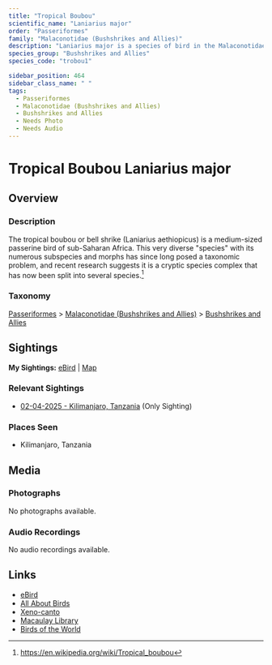 ```yaml
---
title: "Tropical Boubou"
scientific_name: "Laniarius major"
order: "Passeriformes"
family: "Malaconotidae (Bushshrikes and Allies)"
description: "Laniarius major is a species of bird in the Malaconotidae (Bushshrikes and Allies) family. It has been observed 1 times."
species_group: "Bushshrikes and Allies"
species_code: "trobou1"

sidebar_position: 464
sidebar_class_name: " "
tags: 
  - Passeriformes
  - Malaconotidae (Bushshrikes and Allies)
  - Bushshrikes and Allies
  - Needs Photo
  - Needs Audio
---
```


# Tropical Boubou <span className='sci_name'>Laniarius major</span>

## Overview

### Description
The tropical boubou or bell shrike (Laniarius aethiopicus) is a medium-sized passerine bird of sub-Saharan Africa. This very diverse "species" with its numerous subspecies and morphs has since long posed a taxonomic problem, and recent research suggests it is a cryptic species complex that has now been split into several species.[^1]

[^1]: https://en.wikipedia.org/wiki/Tropical_boubou

### Taxonomy
[Passeriformes](/tags/passeriformes) > [Malaconotidae (Bushshrikes and Allies)](/tags/malaconotidae-bushshrikes-and-allies) > [Bushshrikes and Allies](/tags/bushshrikes-and-allies)


## Sightings

**My Sightings:** [eBird](https://ebird.org/lifelist?r=world&time=life&spp=trobou1) | [Map](/map?species_code=trobou1)

### Relevant Sightings

* [02-04-2025 - Kilimanjaro, Tanzania](https://ebird.org/checklist/S216364993) (Only Sighting)

### Places Seen

* Kilimanjaro, Tanzania



## Media
### Photographs
No photographs available.

### Audio Recordings
No audio recordings available.

## Links
* [eBird](https://ebird.org/species/trobou1) 
* [All About Birds](https://www.allaboutbirds.org/guide/trobou1) 
* [Xeno-canto](https://www.xeno-canto.org/species/laniarius-major) 
* [Macaulay Library](https://search.macaulaylibrary.org/catalog?taxonCode=trobou1&sort=rating_rank_desc)
* [Birds of the World](https://birdsoftheworld.org/bow/species/trobou1)

